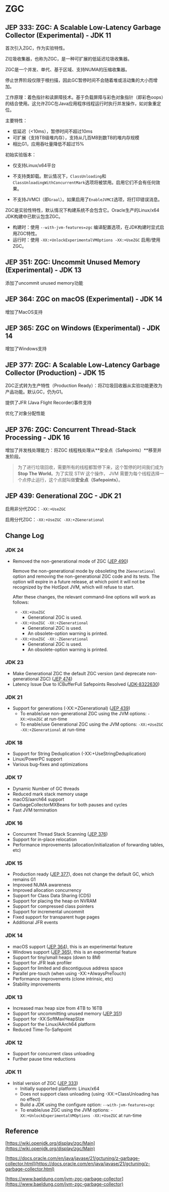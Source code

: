# ZGC

## JEP 333: ZGC: A Scalable Low-Latency Garbage Collector (Experimental) - JDK 11

首次引入ZGC，作为实验特性。

Z垃圾收集器，也称为ZGC，是一种可扩展的低延迟垃圾收集器。

ZGC是一个并发、单代、基于区域、支持NUMA的压缩收集器。

停止世界阶段仅限于根扫描，因此GC暂停时间不会随着堆或活动集的大小而增加。

工作原理：着色指针和读屏障技术。基于负载屏障与彩色对象指针（即彩色oops）的结合使用。这允许ZGC在Java应用程序线程运行时执行并发操作，如对象重定位。

主要特性：

- 低延迟（<10ms），暂停时间不超过10ms
- 可扩展（支持TB级堆内存），支持从几百MB到数TB的堆内存规模
- 相比G1，应用吞吐量降低不超过15%

初始实验版本：

- 仅支持Linux/x64平台

- 不支持类卸载。默认情况下，`ClassUnloading`和`ClassUnloadingWithConcurrentMark`选项将被禁用。启用它们不会有任何效果。

- 不支持JVMCI（即`Graal`）。如果启用了`EnableJVMCI`选项，将打印错误消息。

ZGC是实验性特性，默认情况下构建系统不会包含它。Oracle生产的Linux/x64 JDK构建中已默认包含ZGC。

- 构建时：使用 `--with-jvm-features=zgc` 编译配置选项，在JDK构建时显式启用ZGC特性。
- 运行时：使用 `-XX:+UnlockExperimentalVMOptions -XX:+UseZGC` 启用/使用ZGC。

## JEP 351: ZGC: Uncommit Unused Memory (Experimental) - JDK 13

添加了uncommit unused memory功能

## JEP 364: ZGC on macOS (Experimental) - JDK 14

增加了MacOS支持

## JEP 365: ZGC on Windows (Experimental) - JDK 14

增加了Windows支持

## JEP 377: ZGC: A Scalable Low-Latency Garbage Collector (Production) - JDK 15

ZGC正式转为生产特性（Production Ready）：将Z垃圾回收器从实验功能更改为产品功能。默认GC，仍为G1。

提供了JFR (Java Flight Recorder)事件支持

优化了对象分配性能

## JEP 376: ZGC: Concurrent Thread-Stack Processing - JDK 16

增加了并发栈处理能力：将ZGC 线程栈处理从**安全点（Safepoints）**移至并发阶段。

> 为了进行垃圾回收，需要所有的线程都暂停下来，这个暂停的时间我们成为 **Stop The World**。为了实现 STW 这个操作， JVM 需要为每个线程选择一个点停止运行，这个点就叫做**安全点（Safepoints）**。

## JEP 439: Generational ZGC - JDK 21

启用非分代ZGC：`-XX:+UseZGC`

启用分代ZGC：`-XX:+UseZGC -XX:+ZGenerational`

## Change Log

### JDK 24

- Removed the non-generational mode of ZGC ([JEP 490](https://openjdk.org/jeps/490))

  Remove the non-generational mode by obsoleting the `ZGenerational` option and removing the non-generational ZGC code and its tests. The option will expire in a future release, at which point it will not be recognized by the HotSpot JVM, which will refuse to start.

  After these changes, the relevant command-line options will work as follows:

  - `-XX:+UseZGC`
    - Generational ZGC is used.
  - `-XX:+UseZGC -XX:+ZGenerational`
    - Generational ZGC is used.
    - An obsolete-option warning is printed.
  - `-XX:+UseZGC -XX:-ZGenerational`
    - Generational ZGC is used.
    - An obsolete-option warning is printed.

### JDK 23

- Make Generational ZGC the default ZGC version (and deprecate non-generational ZGC) ([JEP 474](https://openjdk.org/jeps/474))
- Latency Issue Due to ICBufferFull Safepoints Resolved ([JDK-8322630](https://bugs.openjdk.org/browse/JDK-8322630)) 

### JDK 21

- Support for generations (-XX:+ZGenerational) ([JEP 439](https://openjdk.org/jeps/439))
  * To enable/use non-generational ZGC using the JVM options: `-XX:+UseZGC` at run-time
  * To enable/use Generational ZGC using the JVM options: `-XX:+UseZGC -XX:+ZGenerational` at run-time

### JDK 18

- Support for String Deduplication (-XX:+UseStringDeduplication)
- Linux/PowerPC support
- Various bug-fixes and optimizations

### JDK 17

- Dynamic Number of GC threads
- Reduced mark stack memory usage
- macOS/aarch64 support
- GarbageCollectorMXBeans for both pauses and cycles
- Fast JVM termination

### JDK 16

- Concurrent Thread Stack Scanning ([JEP 376](http://openjdk.java.net/jeps/376))
- Support for in-place relocation
- Performance improvements (allocation/initialization of forwarding tables, etc)

### JDK 15

- Production ready ([JEP 377](http://openjdk.java.net/jeps/377)), does not change the default GC, which remains G1
- Improved NUMA awareness
- Improved allocation concurrency
- Support for Class Data Sharing (CDS)
- Support for placing the heap on NVRAM
- Support for compressed class pointers
- Support for incremental uncommit
- Fixed support for transparent huge pages
- Additional JFR events

### JDK 14

- macOS support ([JEP 364](http://openjdk.java.net/jeps/364)), this is an experimental feature
- Windows support ([JEP 365](http://openjdk.java.net/jeps/365)), this is an experimental feature
- Support for tiny/small heaps (down to 8M)
- Support for JFR leak profiler
- Support for limited and discontiguous address space
- Parallel pre-touch (when using -XX:+AlwaysPreTouch)
- Performance improvements (clone intrinsic, etc)
- Stability improvements

### JDK 13

- Increased max heap size from 4TB to 16TB
- Support for uncommitting unused memory ([JEP 351](http://openjdk.java.net/jeps/351))
- Support for -XX:SoftMaxHeapSIze
- Support for the Linux/AArch64 platform
- Reduced Time-To-Safepoint

### JDK 12

- Support for concurrent class unloading
- Further pause time reductions

### JDK 11

- Initial version of ZGC ([JEP 333](http://openjdk.java.net/jeps/333))
  * Initially supported platform: Linux/x64
  * Does not support class unloading (using -XX:+ClassUnloading has no effect)
  * Build a JDK using the configure option: `--with-jvm-features=zgc`
  * To enable/use ZGC using the JVM options: `-XX:+UnlockExperimentalVMOptions -XX:+UseZGC` at run-time

## Reference

[https://wiki.openjdk.org/display/zgc/Main](https://wiki.openjdk.org/display/zgc/Main)

[https://docs.oracle.com/en/java/javase/21/gctuning/z-garbage-collector.html](https://docs.oracle.com/en/java/javase/21/gctuning/z-garbage-collector.html)

[https://www.baeldung.com/jvm-zgc-garbage-collector](https://www.baeldung.com/jvm-zgc-garbage-collector)